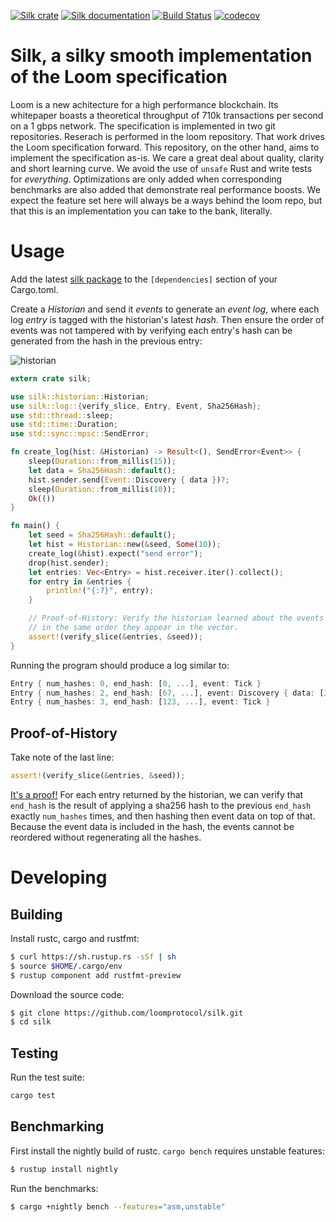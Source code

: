 [![Silk crate](https://img.shields.io/crates/v/silk.svg)](https://crates.io/crates/silk)
[![Silk documentation](https://docs.rs/silk/badge.svg)](https://docs.rs/silk)
[![Build Status](https://travis-ci.org/loomprotocol/silk.svg?branch=master)](https://travis-ci.org/loomprotocol/silk)
[![codecov](https://codecov.io/gh/loomprotocol/silk/branch/master/graph/badge.svg)](https://codecov.io/gh/loomprotocol/silk)

# Silk, a silky smooth implementation of the Loom specification

Loom is a new achitecture for a high performance blockchain. Its whitepaper boasts a theoretical
throughput of 710k transactions per second on a 1 gbps network. The specification is implemented
in two git repositories. Reserach is performed in the loom repository. That work drives the
Loom specification forward. This repository, on the other hand, aims to implement the specification
as-is.  We care a great deal about quality, clarity and short learning curve. We avoid the use
of `unsafe` Rust and write tests for *everything*.  Optimizations are only added when
corresponding benchmarks are also added that demonstrate real performance boosts. We expect the
feature set here will always be a ways behind the loom repo, but that this is an implementation
you can take to the bank, literally.

# Usage

Add the latest [silk package](https://crates.io/crates/silk) to the `[dependencies]` section
of your Cargo.toml.

Create a *Historian* and send it *events* to generate an *event log*, where each log *entry*
is tagged with the historian's latest *hash*. Then ensure the order of events was not tampered
with by verifying each entry's hash can be generated from the hash in the previous entry:

![historian](https://user-images.githubusercontent.com/55449/36633440-f76f7bb8-1952-11e8-8328-387861d3d464.png)

```rust
extern crate silk;

use silk::historian::Historian;
use silk::log::{verify_slice, Entry, Event, Sha256Hash};
use std::thread::sleep;
use std::time::Duration;
use std::sync::mpsc::SendError;

fn create_log(hist: &Historian) -> Result<(), SendError<Event>> {
    sleep(Duration::from_millis(15));
    let data = Sha256Hash::default();
    hist.sender.send(Event::Discovery { data })?;
    sleep(Duration::from_millis(10));
    Ok(())
}

fn main() {
    let seed = Sha256Hash::default();
    let hist = Historian::new(&seed, Some(10));
    create_log(&hist).expect("send error");
    drop(hist.sender);
    let entries: Vec<Entry> = hist.receiver.iter().collect();
    for entry in &entries {
        println!("{:?}", entry);
    }

    // Proof-of-History: Verify the historian learned about the events
    // in the same order they appear in the vector.
    assert!(verify_slice(&entries, &seed));
}
```

Running the program should produce a log similar to:

```rust
Entry { num_hashes: 0, end_hash: [0, ...], event: Tick }
Entry { num_hashes: 2, end_hash: [67, ...], event: Discovery { data: [37, ...] } }
Entry { num_hashes: 3, end_hash: [123, ...], event: Tick }
```

Proof-of-History
---

Take note of the last line:

```rust
assert!(verify_slice(&entries, &seed));
```

[It's a proof!](https://en.wikipedia.org/wiki/Curry–Howard_correspondence) For each entry returned by the
historian, we can verify that `end_hash` is the result of applying a sha256 hash to the previous `end_hash`
exactly `num_hashes` times, and then hashing then event data on top of that. Because the event data is
included in the hash, the events cannot be reordered without regenerating all the hashes.

# Developing

Building
---

Install rustc, cargo and rustfmt:

```bash
$ curl https://sh.rustup.rs -sSf | sh
$ source $HOME/.cargo/env
$ rustup component add rustfmt-preview
```

Download the source code:

```bash
$ git clone https://github.com/loomprotocol/silk.git
$ cd silk
```

Testing
---

Run the test suite:

```bash
cargo test
```

Benchmarking
---

First install the nightly build of rustc. `cargo bench` requires unstable features:

```bash
$ rustup install nightly
```

Run the benchmarks:

```bash
$ cargo +nightly bench --features="asm,unstable"
```
